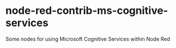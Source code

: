 # node-red-contrib-ms-cognitive-services
Some nodes for using Microsoft Cognitive Services within Node Red
